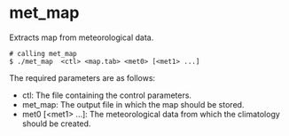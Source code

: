 # met_map 

Extracts map from meteorological data.

```
# calling met_map
$ ./met_map  <ctl> <map.tab> <met0> [<met1> ...]
```

The required parameters are as follows:
* ctl: The file containing the control parameters.
* met_map: The output file in which the map should be stored.
* met0 \[\<met1\> ...]: The meteorological data from which the climatology should be created.
